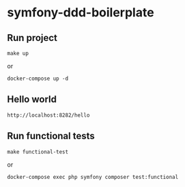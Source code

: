 # symfony-ddd-boilerplate

## Run project
```shell
make up
```
or
```shell
docker-compose up -d
```

## Hello world
```
http://localhost:8282/hello
```

## Run functional tests
```shell
make functional-test
```
or
```shell
docker-compose exec php symfony composer test:functional
```